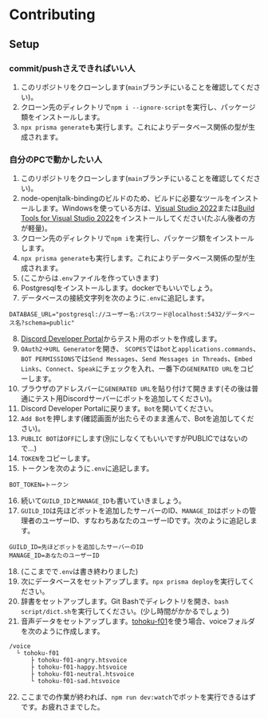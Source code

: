 # Contributing

## Setup

### commit/pushさえできればいい人
1. このリポジトリをクローンします(`main`ブランチにいることを確認してください)。
2. クローン先のディレクトリで`npm i --ignore-script`を実行し、パッケージ類をインストールします。
3. `npx prisma generate`も実行します。これによりデータベース関係の型が生成されます。

### 自分のPCで動かしたい人
1. このリポジトリをクローンします(`main`ブランチにいることを確認してください)。
2. node-openjtalk-bindingのビルドのため、ビルドに必要なツールをインストールします。Windowsを使っている方は、[Visual Studio 2022](https://visualstudio.microsoft.com/ja/downloads)または[Build Tools for Visual Studio 2022](https://visualstudio.microsoft.com/ja/downloads/#build-tools-for-visual-studio-2022)をインストールしてください(たぶん後者の方が軽量)。
3. クローン先のディレクトリで`npm i`を実行し、パッケージ類をインストールします。
4. `npx prisma generate`も実行します。これによりデータベース関係の型が生成されます。
5. (ここからは`.env`ファイルを作っていきます)
6. Postgresqlをインストールします。dockerでもいいでしょう。
7. データベースの接続文字列を次のように`.env`に追記します。
```
DATABASE_URL="postgresql://ユーザー名:パスワード@localhost:5432/データベース名?schema=public"
```
8. [Discord Developer Portal](https://discord.com/developers/applications)からテスト用のボットを作成します。
9. `OAuth2`->`URL Generator`を開き、 `SCOPES`では`bot`と`applications.commands`、`BOT PERMISSIONS`では`Send Messages`、`Send Messages in Threads`、`Embed Links`、`Connect`、`Speak`にチェックを入れ、一番下の`GENERATED URL`をコピーします。
10. ブラウザのアドレスバーに`GENERATED URL`を貼り付けて開きます(その後は普通にテスト用Discordサーバーにボットを追加してください)。
11. Discord Developer Portalに戻ります。`Bot`を開いてください。
12. `Add Bot`を押します(確認画面が出たらそのまま進んで、Botを追加してください)。
13. `PUBLIC BOT`は`OFF`にします(別にしなくてもいいですがPUBLICではないので…)
14. `TOKEN`をコピーします。
15. トークンを次のように`.env`に追記します。
```
BOT_TOKEN=トークン
```
16. 続いて`GUILD_ID`と`MANAGE_ID`も書いていきましょう。
17. `GUILD_ID`は先ほどボットを追加したサーバーのID、`MANAGE_ID`はボットの管理者のユーザーID、すなわちあなたのユーザーIDです。次のように追記します。
```
GUILD_ID=先ほどボットを追加したサーバーのID
MANAGE_ID=あなたのユーザーID
```
18. (ここまでで`.env`は書き終わりました)
19. 次にデータベースをセットアップします。`npx prisma deploy`を実行してください。
20. 辞書をセットアップします。Git Bashでディレクトリを開き、`bash script/dict.sh`を実行してください。(少し時間がかかるでしょう)
21. 音声データをセットアップします。[tohoku-f01](https://github.com/icn-lab/htsvoice-tohoku-f01)を使う場合、voiceフォルダを次のように作成します。
```
/voice
  └ tohoku-f01
      ├ tohoku-f01-angry.htsvoice
      ├ tohoku-f01-happy.htsvoice
      ├ tohoku-f01-neutral.htsvoice
      └ tohoku-f01-sad.htsvoice
```
22. ここまでの作業が終われば、`npm run dev:watch`でボットを実行できるはずです。お疲れさまでした。
